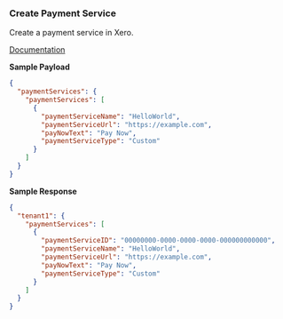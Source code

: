 ### Create Payment Service

Create a payment service in Xero.

[Documentation](https://xeroapi.github.io/xero-node/accounting/index.html#api-Accounting-createPaymentService)

**Sample Payload**
```json
{
  "paymentServices": {
    "paymentServices": [
      {
        "paymentServiceName": "HelloWorld",
        "paymentServiceUrl": "https://example.com",
        "payNowText": "Pay Now",
        "paymentServiceType": "Custom"
      }
    ]
  }
}
```

**Sample Response**
```json
{
  "tenant1": {
    "paymentServices": [
      {
        "paymentServiceID": "00000000-0000-0000-0000-000000000000",
        "paymentServiceName": "HelloWorld",
        "paymentServiceUrl": "https://example.com",
        "payNowText": "Pay Now",
        "paymentServiceType": "Custom"
      }
    ]
  }
}
```
